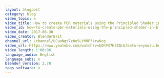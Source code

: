 ```yaml
---
layout: blogpost
category: blog
video_topic: x
video_title: How to create PBR materials using the Principled Shader in Blender
video_id: how-to-create-pbr-materials-using-the-principled-shader-in-blender
video_date: 2017-06-30
video_creator: BlenderBrit
channel_url: /channel/UCuuNgt7z0o9LYMRP3krwNcg
video_url: https://www.youtube.com/watch?v=bOhPX7H3ZQc&feature=youtu.be
video_length: 1:00:06
language_audio: English
language_subs: x
blender_version: 2.78
tags_software: x
---
```

